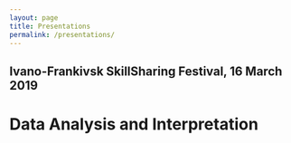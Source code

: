 ```yaml
---
layout: page
title: Presentations
permalink: /presentations/
---
```

## Ivano-Frankivsk SkillSharing Festival, 16 March 2019
# Data Analysis and Interpretation
